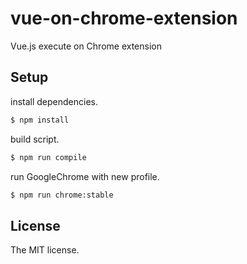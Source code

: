 # vue-on-chrome-extension

Vue.js execute on Chrome extension

## Setup

install dependencies.

```sh
$ npm install
```

build script.

```sh
$ npm run compile
```

run GoogleChrome with new profile.

```sh
$ npm run chrome:stable
```

## License

The MIT license.
